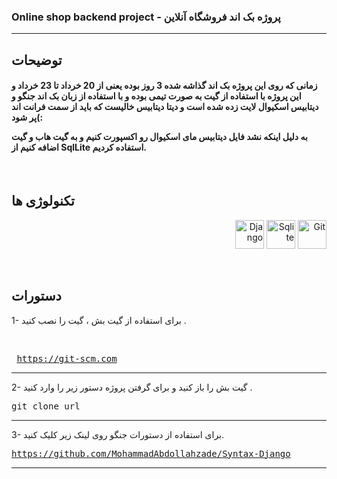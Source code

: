 <h3>Online shop backend project -  پروژه بک اند فروشگاه آنلاین</h3>

<hr>

<h2>توضیحات</h2>
<h4>زمانی که روی این پروژه بک اند گذاشه شده 3 روز بوده یعنی از 20 خرداد تا 23 خرداد و این پروژه با استفاده از گیت به صورت تیمی بوده 
و با استفاده از زبان بک اند جنگو و دیتابیس اسکیوال لایت زده شده است و دیتا دیتابیس خالیست که باید از سمت فرانت اند پر شود(:

  به دلیل اینکه نشد فایل دیتابیس مای اسکیوال رو اکسپورت کنیم و به گیت هاب و گیت اضافه کنیم از SqlLite استفاده کردیم.</h4>

  <br>

<h2>تکنولوژی ها</h2>
<p align="right">
<img src="https://www.svgrepo.com/show/353657/django-icon.svg" width="46" height="46" alt="Django" 
title="Django"/>
<img src="https://upload.wikimedia.org/wikipedia/commons/9/97/Sqlite-square-icon.svg" width="46" height="46" alt="Sqlite" 
title="Sqlite"/>
<img src="https://git-scm.com/images/logos/downloads/Git-Icon-1788C.png" width="46" height="46" alt="Git" 
title="Git"/>
</p>
  
  <br>

<h2>دستورات</h2>
1- برای استفاده از گیت بش ، گیت را نصب کنید .

<br><pre>
<a href="https://git-scm.com">https://git-scm.com</a>
</pre>
<hr>

2- گیت بش را باز کنید و برای گرفتن پروژه دستور زیر را وارد کنید .

<pre>
git clone url
</pre>
<hr>

3- برای استفاده از دستورات جنگو روی لینک زیر کلیک کنید.
<pre>
<a href="https://github.com/MohammadAbdollahzade/Syntax-Django" >https://github.com/MohammadAbdollahzade/Syntax-Django</a>
</pre>
<hr>
